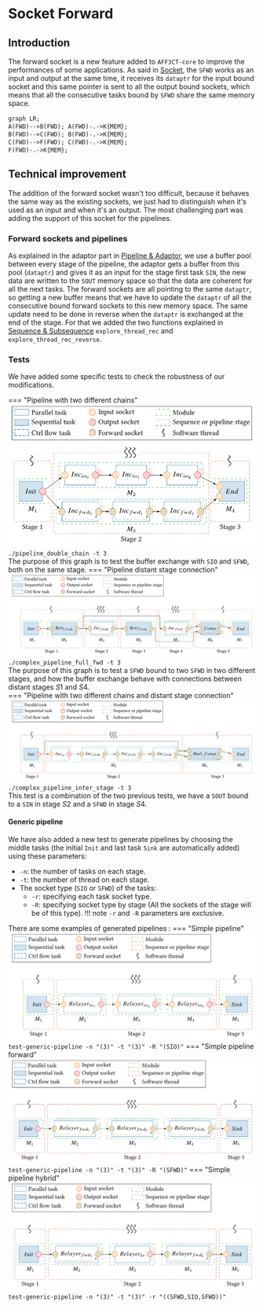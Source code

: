 # Socket Forward 

## Introduction

The forward socket is a new feature added to `AFF3CT-core` to improve the
performances of some applications. As said in [Socket](socket.md), the `SFWD`
works as an input and output at the same time, it receives its `dataptr` for the
input bound socket and this same pointer is sent to all the output bound
sockets, which means that all the consecutive tasks bound by `SFWD` share the
same memory space.

```mermaid
graph LR;
A(FWD)-->B(FWD); A(FWD)-.->K{MEM};
B(FWD)-->C(FWD); B(FWD)-.->K{MEM};
C(FWD)-->F(FWD); C(FWD)-.->K{MEM};
F(FWD)-.->K{MEM};
```

## Technical improvement

The addition of the forward socket wasn't too difficult, because it behaves the
same way as the existing sockets, we just had to distinguish when it's used as
an input and when it's an output. The most challenging part was adding the
support of this socket for the pipelines.

### Forward sockets and pipelines

As explained in the adaptor part in [Pipeline & Adaptor](pipeline.md), we use a 
buffer pool between every stage of the pipeline, the adaptor gets a buffer from 
this pool (`dataptr`) and gives it as an input for the stage first task `SIN`, 
the new data are written to the `SOUT` memory space so that the data are 
coherent for all the next tasks. The forward sockets are all pointing to the 
same `dataptr`, so getting a new buffer means that we have to update the
`dataptr` of all the consecutive bound forward sockets to this new memory space.
The same update need to be done in reverse when the `dataptr` is exchanged at
the end of the stage. For that we added the two functions explained in
[Sequence & Subsequence](sequence.md) `explore_thread_rec` and
`explore_thread_rec_reverse`.

### Tests

We have added some specific tests to check the robustness of our modifications.

=== "Pipeline with two different chains"
    ![double chian](./assets/pipeline_double_chain.svg)  
    `./pipeline_double_chain -t 3`  
    The purpose of this graph is to test the buffer exchange with `SIO` and
    `SFWD`, both on the same stage.
=== "Pipeline distant stage connection"
    ![forward_inter_stage](./assets/pipeline_inter_stage_fwd.svg)  
    `./complex_pipeline_full_fwd -t 3`  
    The purpose of this graph is to test a `SFWD` bound to two `SFWD` in two
    different stages, and how the buffer exchange behave with connections
    between distant stages $S1$ and $S4$.  
=== "Pipeline with two different chains and distant stage connection"
    ![double_inter_stage](./assets/pipeline_inter_stage_double.svg)  
    `./complex_pipeline_inter_stage -t 3`  
    This test is a combination of the two previous tests, we have a `SOUT` bound
    to a `SIN` in stage $S2$ and a `SFWD` in stage $S4$.

#### Generic pipeline

We have also added a new test to generate pipelines by choosing the middle tasks
(the initial `Init` and last task `Sink` are automatically added) using these
parameters:

- `-n`: the number of tasks on each stage.
- `-t`: the number of thread on each stage.
- The socket type (`SIO` or `SFWD`) of the tasks:
    - `-r`: specifying each task socket type.
    - `-R`: specifying socket type by stage (All the sockets of the stage will
      be of this type).
!!! note
    `-r` and `-R` parameters are exclusive.

There are some examples of generated pipelines :
=== "Simple pipeline"
    ![double chian](./assets/simple_pipeline_io.svg)  
    `test-generic-pipeline -n "(3)" -t "(3)" -R "(SIO)"`
=== "Simple pipeline forward"
    ![double chian](./assets/simple_pipeline_fwd.svg)  
    `test-generic-pipeline -n "(3)" -t "(3)" -R "(SFWD)"`
=== "Simple pipeline hybrid"
    ![double chian](./assets/simple_pipeline_hybrid.svg)  
    `test-generic-pipeline -n "(3)" -t "(3)" -r "((SFWD,SIO,SFWD))"`
